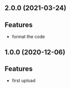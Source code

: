 ## 2.0.0 (2021-03-24)

## Features

- format the code

## 1.0.0 (2020-12-06)

## Features

- first upload